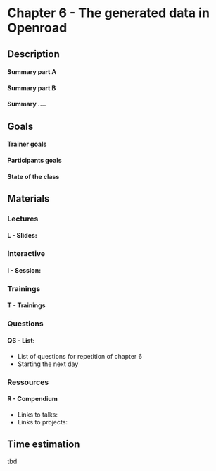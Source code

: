 # Chapter 6 - The generated data in Openroad
## Description

#### Summary part A
#### Summary part B
#### Summary ....

## Goals
#### Trainer goals
#### Participants goals
#### State of the class

## Materials
### Lectures
#### L - Slides:

### Interactive
#### I - Session:

### Trainings
#### T - Trainings

### Questions
#### Q6 - List:
* List of questions for repetition of chapter 6
* Starting the next day

### Ressources
#### R - Compendium
* Links to talks:
* Links to projects:

## Time estimation
tbd

